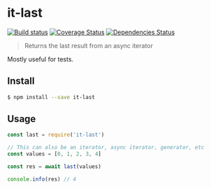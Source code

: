 # it-last

[![Build status](https://travis-ci.org/achingbrain/it.svg?branch=master)](https://travis-ci.org/achingbrain/it?branch=master) [![Coverage Status](https://coveralls.io/repos/github/achingbrain/it/badge.svg?branch=master)](https://coveralls.io/github/achingbrain/it?branch=master) [![Dependencies Status](https://david-dm.org/achingbrain/it/status.svg?path=packages/it-last)](https://david-dm.org/achingbrain/it?path=packages/it-last)

> Returns the last result from an async iterator

Mostly useful for tests.

## Install

```sh
$ npm install --save it-last
```

## Usage

```javascript
const last = require('it-last')

// This can also be an iterator, async iterator, generator, etc
const values = [0, 1, 2, 3, 4]

const res = await last(values)

console.info(res) // 4
```
